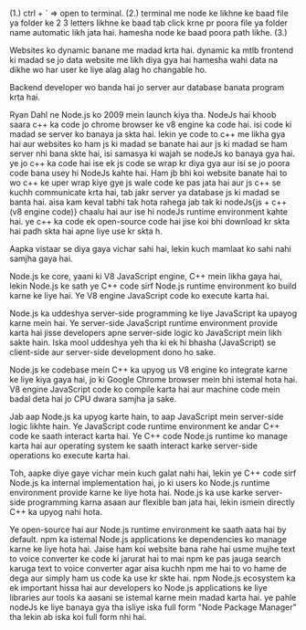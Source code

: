 <!-- Shortcuts -->
(1.) ctrl + `          =>             open to terminal.
(2.) terminal me node ke likhne ke baad file ya folder ke 2 3 letters likhne ke baad tab click krne pr poora file ya folder name automatic likh jata hai. hamesha node ke baad poora path likhe.
(3.)  

<!-- Back-end -->
Websites ko dynamic banane me madad krta hai. dynamic ka mtlb frontend ki madad se jo data website me likh diya gya hai hamesha wahi data na dikhe wo har user ke liye alag alag ho changable ho.

<!-- Back-end Developer -->
Backend developer wo banda hai jo server aur database banata program krta hai.

<!-- NodeJs -->
Ryan Dahl ne Node.js ko 2009 mein launch kiya tha. 
NodeJs hai khoob saara c++ ka code jo chrome browser ke v8 engine ka code hai. isi code ki madad se server ko banaya ja skta hai. lekin ye code to c++ me likha gya hai aur websites ko ham js ki madad se banate hai aur js ki madad se ham server nhi bana skte hai, isi samasya ki wajah se nodeJs ko banaya gya hai.
ye jo c++ ka code hai ise ek js code se wrap kr diya gya aur isi se jo poora code bana usey hi NodeJs kahte hai.
Ham jb bhi koi website banate hai to wo c++ ke uper wrap kiye gye js wale code ke pas jata hai aur js c++ se kuchh communicate krta hai, tab jakr server ya database js  ki madad se banta hai.
aisa kam keval tabhi tak hota rahega jab tak ki nodeJs{js + c++(v8 engine code)} chaalu hai aur ise hi nodeJs runtime environment kahte hai.
ye c++ ka code ek open-source code hai jise koi bhi download kr skta hai padh skta hai apne liye use kr skta h.

<!-- chatGPT nodeJs Explaination -->
Aapka vistaar se diya gaya vichar sahi hai, lekin kuch mamlaat ko sahi nahi samjha gaya hai.

Node.js ke core, yaani ki V8 JavaScript engine, C++ mein likha gaya hai, lekin Node.js ke sath ye C++ code sirf Node.js runtime environment ko build karne ke liye hai. Ye V8 engine JavaScript code ko execute karta hai.

Node.js ka uddeshya server-side programming ke liye JavaScript ka upayog karne mein hai. Ye server-side JavaScript runtime environment provide karta hai jisse developers apne server-side logic ko JavaScript mein likh sakte hain. Iska mool uddeshya yeh tha ki ek hi bhasha (JavaScript) se client-side aur server-side development dono ho sake.

Node.js ke codebase mein C++ ka upyog us V8 engine ko integrate karne ke liye kiya gaya hai, jo ki Google Chrome browser mein bhi istemal hota hai. V8 engine JavaScript code ko compile karta hai aur machine code mein badal deta hai jo CPU dwara samjha ja sake.

Jab aap Node.js ka upyog karte hain, to aap JavaScript mein server-side logic likhte hain. Ye JavaScript code runtime environment ke andar C++ code ke saath interact karta hai. Ye C++ code Node.js runtime ko manage karta hai aur operating system ke saath interact karke server-side operations ko execute karta hai.

Toh, aapke diye gaye vichar mein kuch galat nahi hai, lekin ye C++ code sirf Node.js ka internal implementation hai, jo ki users ko Node.js runtime environment provide karne ke liye hota hai. Node.js ka use karke server-side programming karna asaan aur flexible ban jata hai, lekin ismein directly C++ ka upyog nahi hota.


<!-- NPM -->
Ye open-source hai aur Node.js runtime environment ke saath aata hai by default. npm ka istemal Node.js applications ke dependencies ko manage karne ke liye hota hai.
Jaise ham koi website bana rahe hai usme mujhe text to voice converter ke code ki jarurat hai to mai npm ke pas jauga search karuga text to voice converter agar aisa kuchh npm me hai to vo hame de dega aur simply ham us code ka use kr skte hai.
npm Node.js ecosystem ka ek important hissa hai aur developers ko Node.js applications ke liye libraries aur tools ka aasani se istemal karne mein madad karta hai.
ye pahle nodeJs ke liye banaya gya tha isliye iska full form "Node Package Manager" tha lekin ab iska koi full form nhi hai.

